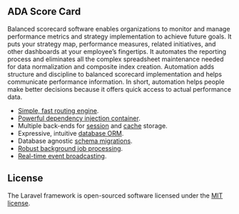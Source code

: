 
</p>

## ADA Score Card

Balanced scorecard software enables organizations to monitor and manage performance metrics and strategy implementation to achieve future goals. It puts your strategy map, performance measures, related initiatives, and other dashboards at your employee’s fingertips. It automates the reporting process and eliminates all the complex spreadsheet maintenance needed for data normalization and composite index creation. Automation adds structure and discipline to balanced scorecard implementation and helps communicate performance information. In short, automation helps people make better decisions because it offers quick access to actual performance data.

- [Simple, fast routing engine](https://laravel.com/docs/routing).
- [Powerful dependency injection container](https://laravel.com/docs/container).
- Multiple back-ends for [session](https://laravel.com/docs/session) and [cache](https://laravel.com/docs/cache) storage.
- Expressive, intuitive [database ORM](https://laravel.com/docs/eloquent).
- Database agnostic [schema migrations](https://laravel.com/docs/migrations).
- [Robust background job processing](https://laravel.com/docs/queues).
- [Real-time event broadcasting](https://laravel.com/docs/broadcasting).


## License

The Laravel framework is open-sourced software licensed under the [MIT license](https://opensource.org/licenses/MIT).
